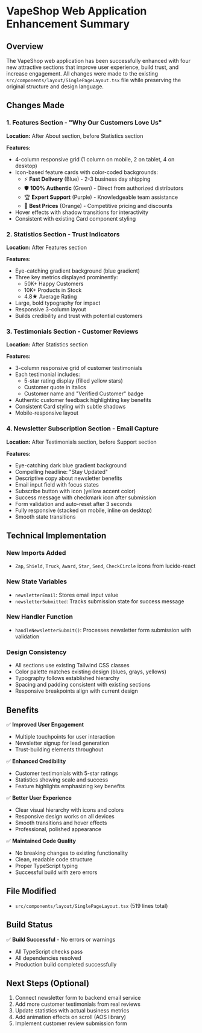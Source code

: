 # VapeShop Web Application Enhancement Summary

## Overview
The VapeShop web application has been successfully enhanced with four new attractive sections that improve user experience, build trust, and increase engagement. All changes were made to the existing `src/components/layout/SinglePageLayout.tsx` file while preserving the original structure and design language.

## Changes Made

### 1. **Features Section** - "Why Our Customers Love Us"
**Location:** After About section, before Statistics section

**Features:**
- 4-column responsive grid (1 column on mobile, 2 on tablet, 4 on desktop)
- Icon-based feature cards with color-coded backgrounds:
  - ⚡ **Fast Delivery** (Blue) - 2-3 business day shipping
  - 🛡️ **100% Authentic** (Green) - Direct from authorized distributors
  - 🏆 **Expert Support** (Purple) - Knowledgeable team assistance
  - 🚚 **Best Prices** (Orange) - Competitive pricing and discounts
- Hover effects with shadow transitions for interactivity
- Consistent with existing Card component styling

### 2. **Statistics Section** - Trust Indicators
**Location:** After Features section

**Features:**
- Eye-catching gradient background (blue gradient)
- Three key metrics displayed prominently:
  - 50K+ Happy Customers
  - 10K+ Products in Stock
  - 4.8★ Average Rating
- Large, bold typography for impact
- Responsive 3-column layout
- Builds credibility and trust with potential customers

### 3. **Testimonials Section** - Customer Reviews
**Location:** After Statistics section

**Features:**
- 3-column responsive grid of customer testimonials
- Each testimonial includes:
  - 5-star rating display (filled yellow stars)
  - Customer quote in italics
  - Customer name and "Verified Customer" badge
- Authentic customer feedback highlighting key benefits
- Consistent Card styling with subtle shadows
- Mobile-responsive layout

### 4. **Newsletter Subscription Section** - Email Capture
**Location:** After Testimonials section, before Support section

**Features:**
- Eye-catching dark blue gradient background
- Compelling headline: "Stay Updated"
- Descriptive copy about newsletter benefits
- Email input field with focus states
- Subscribe button with icon (yellow accent color)
- Success message with checkmark icon after submission
- Form validation and auto-reset after 3 seconds
- Fully responsive (stacked on mobile, inline on desktop)
- Smooth state transitions

## Technical Implementation

### New Imports Added
- `Zap`, `Shield`, `Truck`, `Award`, `Star`, `Send`, `CheckCircle` icons from lucide-react

### New State Variables
- `newsletterEmail`: Stores email input value
- `newsletterSubmitted`: Tracks submission state for success message

### New Handler Function
- `handleNewsletterSubmit()`: Processes newsletter form submission with validation

### Design Consistency
- All sections use existing Tailwind CSS classes
- Color palette matches existing design (blues, grays, yellows)
- Typography follows established hierarchy
- Spacing and padding consistent with existing sections
- Responsive breakpoints align with current design

## Benefits

✅ **Improved User Engagement**
- Multiple touchpoints for user interaction
- Newsletter signup for lead generation
- Trust-building elements throughout

✅ **Enhanced Credibility**
- Customer testimonials with 5-star ratings
- Statistics showing scale and success
- Feature highlights emphasizing key benefits

✅ **Better User Experience**
- Clear visual hierarchy with icons and colors
- Responsive design works on all devices
- Smooth transitions and hover effects
- Professional, polished appearance

✅ **Maintained Code Quality**
- No breaking changes to existing functionality
- Clean, readable code structure
- Proper TypeScript typing
- Successful build with zero errors

## File Modified
- `src/components/layout/SinglePageLayout.tsx` (519 lines total)

## Build Status
✅ **Build Successful** - No errors or warnings
- All TypeScript checks pass
- All dependencies resolved
- Production build completed successfully

## Next Steps (Optional)
1. Connect newsletter form to backend email service
2. Add more customer testimonials from real reviews
3. Update statistics with actual business metrics
4. Add animation effects on scroll (AOS library)
5. Implement customer review submission form

